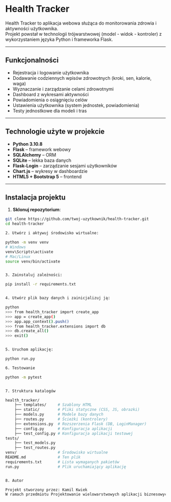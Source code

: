 # Health Tracker

Health Tracker to aplikacja webowa służąca do monitorowania zdrowia i aktywności użytkownika.  
Projekt powstał w technologii trójwarstwowej (model - widok - kontroler) z wykorzystaniem języka Python i frameworka Flask.

---

## Funkcjonalności

- Rejestracja i logowanie użytkownika 
- Dodawanie codziennych wpisów zdrowotnych (kroki, sen, kalorie, waga) 
- Wyznaczanie i zarządzanie celami zdrowotnymi 
- Dashboard z wykresami aktywności 
- Powiadomienia o osiągnięciu celów 
- Ustawienia użytkownika (system jednostek, powiadomienia) 
- Testy jednostkowe dla modeli i tras 

---

## Technologie użyte w projekcie

- **Python 3.10.8**
- **Flask** – framework webowy
- **SQLAlchemy** – ORM
- **SQLite** – lekka baza danych
- **Flask-Login** – zarządzanie sesjami użytkowników
- **Chart.js** – wykresy w dashboardzie
- **HTML5 + Bootstrap 5** – frontend

---

## Instalacja projektu

1. **Sklonuj repozytorium**:

```bash
git clone https://github.com/twoj-uzytkownik/health-tracker.git
cd health-tracker

2. Utwórz i aktywuj środowisko wirtualne:

python -m venv venv
# Windows
venv\Scripts\activate
# Mac/Linux
source venv/bin/activate


3. Zainstaluj zależności:

pip install -r requirements.txt


4. Utwórz plik bazy danych i zainicjalizuj ją:

python
>>> from health_tracker import create_app
>>> app = create_app()
>>> app.app_context().push()
>>> from health_tracker.extensions import db
>>> db.create_all()
>>> exit()


5. Uruchom aplikację:

python run.py

6. Testowanie

python -m pytest


7. Struktura katalogów

health_tracker/
    ├── templates/     # Szablony HTML
    ├── static/        # Pliki statyczne (CSS, JS, obrazki)
    ├── models.py      # Modele bazy danych
    ├── routes.py      # Ścieżki (kontrolery)
    ├── extensions.py  # Rozszerzenia Flask (DB, LoginManager)
    ├── config.py      # Konfiguracja aplikacji
    ├── test_config.py # Konfiguracja aplikacji testowej
tests/
    ├── test_models.py
    ├── test_routes.py
venv/                  # Środowisko wirtualne
README.md              # Ten plik
requirements.txt       # Lista wymaganych pakietów
run.py                 # Plik uruchamiający aplikację


8. Autor

Projekt stworzony przez: Kamil Kwiek
W ramach przedmiotu Projektowanie wielowarstwowych aplikacji biznesowych L3.